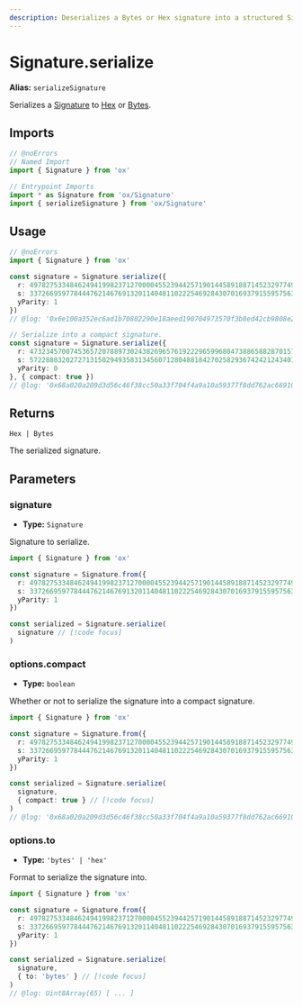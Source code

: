 ```yaml
---
description: Deserializes a Bytes or Hex signature into a structured Signature.
---
```


# Signature.serialize

**Alias:** `serializeSignature`

Serializes a [Signature](/api/signature#signature-1) to [Hex](/api/hex) or [Bytes](/api/bytes).

## Imports

```ts twoslash
// @noErrors
// Named Import
import { Signature } from 'ox'

// Entrypoint Imports
import * as Signature from 'ox/Signature'
import { serializeSignature } from 'ox/Signature'
```

## Usage

```ts twoslash
// @noErrors
import { Signature } from 'ox'

const signature = Signature.serialize({
  r: 49782753348462494199823712700004552394425719014458918871452329774910450607807n,
  s: 33726695977844476214676913201140481102225469284307016937915595756355928419768n,
  yParity: 1
})
// @log: '0x6e100a352ec6ad1b70802290e18aeed190704973570f3b8ed42cb9808e2ea6bf4a90a229a244495b41890987806fcbd2d5d23fc0dbe5f5256c2613c039d76db81c'

// Serialize into a compact signature.
const signature = Signature.serialize({
  r: 47323457007453657207889730243826965761922296599680473886588287015755652701072n,
  s: 57228803202727131502949358313456071280488184270258293674242124340113824882788n,
  yParity: 0
}, { compact: true })
// @log: '0x68a020a209d3d56c46f38cc50a33f704f4a9a10a59377f8dd762ac66910e9b907e865ad05c4035ab5792787d4a0297a43617ae897930a6fe4d822b8faea52064'
```

## Returns

`Hex | Bytes`

The serialized signature.

## Parameters

### signature

- **Type:** `Signature`

Signature to serialize.

```ts twoslash
import { Signature } from 'ox'

const signature = Signature.from({
  r: 49782753348462494199823712700004552394425719014458918871452329774910450607807n,
  s: 33726695977844476214676913201140481102225469284307016937915595756355928419768n,
  yParity: 1
})

const serialized = Signature.serialize(
  signature // [!code focus]
)
```

### options.compact

- **Type:** `boolean`

Whether or not to serialize the signature into a compact signature.

```ts twoslash
import { Signature } from 'ox'

const signature = Signature.from({
  r: 49782753348462494199823712700004552394425719014458918871452329774910450607807n,
  s: 33726695977844476214676913201140481102225469284307016937915595756355928419768n,
  yParity: 1
})

const serialized = Signature.serialize(
  signature,
  { compact: true } // [!code focus]
)
// @log: '0x68a020a209d3d56c46f38cc50a33f704f4a9a10a59377f8dd762ac66910e9b907e865ad05c4035ab5792787d4a0297a43617ae897930a6fe4d822b8faea52064'
```

### options.to

- **Type:** `'bytes' | 'hex'`

Format to serialize the signature into.

```ts twoslash
import { Signature } from 'ox'

const signature = Signature.from({
  r: 49782753348462494199823712700004552394425719014458918871452329774910450607807n,
  s: 33726695977844476214676913201140481102225469284307016937915595756355928419768n,
  yParity: 1
})

const serialized = Signature.serialize(
  signature,
  { to: 'bytes' } // [!code focus]
)
// @log: Uint8Array(65) [ ... ]
```